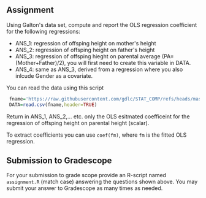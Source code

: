 
## Assignment

Using Galton's data set, compute and report the OLS regression coefficient for the following regressions:

  - ANS_1: regression of offsping height on mother's height
  - ANS_2: regression of offsping height on father's height
  - ANS_3: regression of offsping hieght on parental average (PA=(Mother+Father)/2), you will first need to create this variable in DATA.
  - ANS_4: same as ANS_3, derived from a regression where you also inlcude Gender as a covariate.


  You can read the data using this script

```r
 fname='https://raw.githubusercontent.com/gdlc/STAT_COMP/refs/heads/master/DATA/GALTON.csv'
 DATA=read.csv(fname,header=TRUE)  
```

Return in ANS_1, ANS_2,... etc. only the OLS esitmated coefficeint for the regression of offsping height on parental height (scalar).

To extract coefficients you can use `coef(fm)`, where `fm` is the fitted OLS regression.


## Submission to Gradescope

  For your submission to grade scope provide an R-script named `assignment.R` (match case) answering the questions shown above. 
  You may submit your answer to Gradescope as many times as needed.
